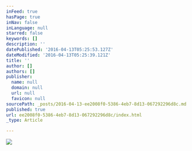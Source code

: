 ```yaml
---
inFeed: true
hasPage: true
inNav: false
inLanguage: null
starred: false
keywords: []
description: ''
datePublished: '2016-04-13T05:25:53.127Z'
dateModified: '2016-04-13T05:25:39.121Z'
title: ''
author: []
authors: []
publisher:
  name: null
  domain: null
  url: null
  favicon: null
sourcePath: _posts/2016-04-13-ee2008f0-5386-4eb7-8d13-067292296d8c.md
published: true
url: ee2008f0-5386-4eb7-8d13-067292296d8c/index.html
_type: Article

---
```

![](https://the-grid-user-content.s3-us-west-2.amazonaws.com/8f0c6677-a017-4a4b-96cd-79ed49b936ed.jpg)